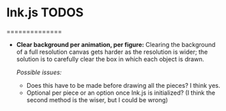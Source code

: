 # Ink.js TODOS
==============

- **Clear background per animation, per figure:**
    Clearing the background of a full resolution canvas
    gets harder as the resolution is wider; the solution
    is to carefully clear the box in which each object is drawn.

    _Possible issues:_

    -   Does this have to be made before drawing all the pieces? I think yes.
    -   Optional per piece or an option once Ink.js is initialized? (I think the second method is the wiser, but I could be wrong)

